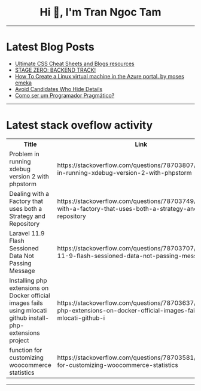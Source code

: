 <h1 align="center">Hi 👋, I'm Tran Ngoc Tam</h1>

---

# Latest Blog Posts 
<!-- BLOG-POST-LIST:START -->
- [Ultimate CSS Cheat Sheets and Blogs resources](https://dev.to/shreyvijayvargiya/ultimate-css-cheat-sheets-and-blogs-resources-8h7)
- [STAGE ZERO: BACKEND TRACK!](https://dev.to/danielcaleb/stage-zero-backend-track-1f1d)
- [How To Create a Linux virtual machine in the Azure portal. by moses emeka](https://dev.to/emeka_moses_c752f2bdde061/how-to-create-a-linux-virtual-machine-in-the-azure-portal-by-moses-emeka-lfh)
- [Avoid Candidates Who Hide Details](https://dev.to/jetthoughts/avoid-candidates-who-hide-details-5f7e)
- [Como ser um Programador Pragmático?](https://dev.to/loremimpsu/como-ser-um-programador-pragmatico-gek)
<!-- BLOG-POST-LIST:END -->

---

# Latest stack oveflow activity
<table>
  <tr><th>Title</th><th>Link</th></tr>
  <!-- STACKOVERFLOW:START --><tr><td>Problem in running xdebug version 2 with phpstorm</td><td>https://stackoverflow.com/questions/78703807/problem-in-running-xdebug-version-2-with-phpstorm</td></tr><tr><td>Dealing with a Factory that uses both a Strategy and Repository</td><td>https://stackoverflow.com/questions/78703749/dealing-with-a-factory-that-uses-both-a-strategy-and-repository</td></tr><tr><td>Laravel 11.9 Flash Sessioned Data Not Passing Message</td><td>https://stackoverflow.com/questions/78703707/laravel-11-9-flash-sessioned-data-not-passing-message</td></tr><tr><td>Installing php extensions on Docker official images fails using mlocati github install-php-extensions project</td><td>https://stackoverflow.com/questions/78703637/installing-php-extensions-on-docker-official-images-fails-using-mlocati-github-i</td></tr><tr><td>function for customizing woocommerce statistics</td><td>https://stackoverflow.com/questions/78703581/function-for-customizing-woocommerce-statistics</td></tr><!-- STACKOVERFLOW:END -->
</table>

---


